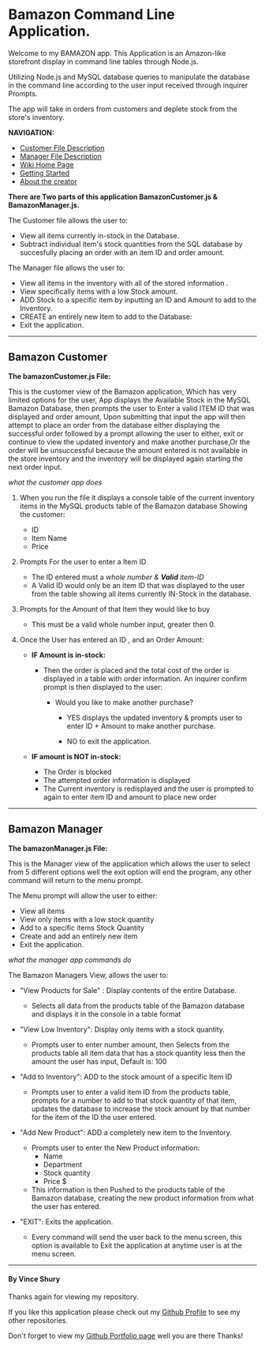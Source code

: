 # Bamazon Command Line Application.

Welcome to my BAMAZON app. This Application is an Amazon-like storefront display in command line tables through Node.js.

Utilizing Node.js and MySQL database queries to manipulate the database in the command line according to the user input received through inquirer Prompts.

The app will take in orders from customers and deplete stock from the store's inventory.

__NAVIGATION:__
* [Customer File Description](#Bamazon-Customer)
* [Manager File Description](#Bamazon-Manager)
* [Wiki Home Page](https://github.com/Vincent440/bamazon/wiki)
* [Getting Started](https://github.com/Vincent440/bamazon/wiki/Getting-Started)
* [About the creator](#By-Vince-Shury)

**There are Two parts of this application __BamazonCustomer.js & BamazonManager.js.__**

The Customer file allows the user to:
* View all items currently in-stock in the Database. 
* Subtract individual item's stock quantities from the SQL database by succesfully placing an order with an item ID and order amount. 

The Manager file allows the user to: 
* View all items in the inventory with all of the stored information .
* View specifically items with a low Stock amount.
* ADD Stock to a specific item by inputting an ID and Amount to add to the Inventory.
* CREATE an entirely new Item to add to the Database:
* Exit the application.

--- 

##    Bamazon Customer

__The bamazonCustomer.js File:__

This is the customer view of the Bamazon application, Which has very limited options for the user, App displays the Available Stock in the MySQL Bamazon Database, then prompts the user to Enter a valid ITEM ID that was displayed and order amount, Upon submitting that input the app will then attempt to place an order from the database either displaying the successful order followed by a prompt allowing the user to either, exit or continue to view the updated inventory and make another purchase,Or the order will be unsuccessful because the amount entered is not available in the store inventory and the inventory will be displayed again starting the next order input. 

*what the customer app does*

1. When you run the file it displays a console table of the current inventory items in the MySQL products table of the Bamazon database Showing the customer:
   * ID
   * Item Name
   * Price

1. Prompts For the user to enter a Item ID
   * The ID entered must a _whole number & **Valid** item-ID_
   * A Valid ID would only be an item ID that was displayed to the user from the table showing all items currently IN-Stock in the database. 

1. Prompts for the Amount of that Item they would like to buy
   * This must be a valid whole number input, greater then 0.

1. Once the User has entered an ID , and an Order Amount:
   * __IF Amount is in-stock:__ 
      * Then the order is placed and the total cost of the order is displayed in a table with order information. An inquirer confirm prompt is then displayed to the user:
         * Would you like to make another purchase?

            * YES displays the updated inventory & prompts user to enter ID + Amount to make another purchase.

            * NO to exit the application. 

   * __IF amount is NOT in-stock:__

        * The Order is blocked 
        * The attempted order information is displayed
        * The Current inventory is redisplayed and the user is prompted to again to enter item ID and amount to place new order

---

##    Bamazon Manager

__The bamazonManager.js File:__

This is the Manager view of the application which allows the user to select from 5 different options well the exit option will end the program, any other command will return to the menu prompt.

The Menu prompt will allow the user to either: 
* View all items
* View only items with a low stock quantity
* Add to a specific items Stock Quantity
* Create and add an entirely new item
* Exit the application. 

*what the manager app commands do*

The Bamazon Managers View, allows the user to:
* "View Products for Sale" :
  Display contents of the entire Database.
   * Selects all data from the products table of the Bamazon database and displays it in the console in a table format

* "View Low Inventory":
 Display only items with a stock quantity. 
   * Prompts user to enter number amount, then Selects from the products table all item data that has a stock quantity less then the amount the user has input, Default is: 100

* "Add to Inventory": ADD to the stock amount of a specific Item ID
   * Prompts user to enter a valid item ID from the products table, prompts for a number to add to that stock quantity of that item, updates the database to increase the stock amount by that number for the item of the ID the user entered. 

* "Add New Product": ADD a completely new item to the Inventory.
   * Prompts user to enter the New Product information:
      * Name
      * Department
      * Stock quantity
      * Price $
   * This information is then Pushed to the products table of the Bamazon database, creating the new product information from what the user has entered. 

* "EXIT": Exits the application.
   * Every command will send the user back to the menu screen, this option is available to Exit the application at anytime user is at the menu screen. 

---

#### By Vince Shury
Thanks again for viewing my repository.

If you like this application please check out my [Github Profile](https://github.com/Vincent440) to see my other repositories.

Don't forget to view my [Github Portfolio page](https://vincent440.github.io/) well you are there Thanks!